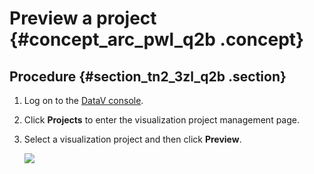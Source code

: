# Preview a project {#concept_arc_pwl_q2b .concept}

## Procedure {#section_tn2_3zl_q2b .section}

1.  Log on to the [DataV console](https://partners-intl.console.aliyun.com/#/datav).
2.  Click **Projects** to enter the visualization project management page.
3.  Select a visualization project and then click **Preview**.

    ![](http://static-aliyun-doc.oss-cn-hangzhou.aliyuncs.com/assets/img/16552/15583444928029_en-US.png)


